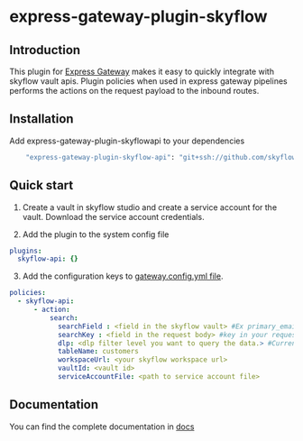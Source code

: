 # express-gateway-plugin-skyflow


## Introduction

This plugin for [Express Gateway](https://express-gateway.io) makes it easy to quickly integrate with skyflow vault apis. Plugin  policies when used in express gateway pipelines performs the actions on the request payload to the inbound routes. 

## Installation

Add express-gateway-plugin-skyflowapi to your dependencies

```bash
    "express-gateway-plugin-skyflow-api": "git+ssh://github.com/skyflowtech/express-gateway-plugin-skyflowapi.git"
```

## Quick start

1. Create a vault in skyflow studio and create a service account for the vault. Download the service account credentials.

2. Add the plugin to the system config file
```yml
plugins:
  skyflow-api: {}
```


3. Add the configuration keys to [gateway.config.yml file](https://www.express-gateway.io/docs/configuration/gateway.config.yml/).

```yaml
policies:
  - skyflow-api:
      - action:
          search: 
            searchField : <field in the skyflow vault> #Ex primary_email
            searchKey : <field in the request body> #key in your request body
            dlp: <dlp filter level you want to query the data.> #Currently accepts Plain_Text,TOKEN
            tableName: customers
            workspaceUrl: <your skyflow workspace url> 
            vaultId: <vault id>
            serviceAccountFile: <path to service account file>
```

## Documentation

You can find the complete documentation in [docs](/Docs.md)